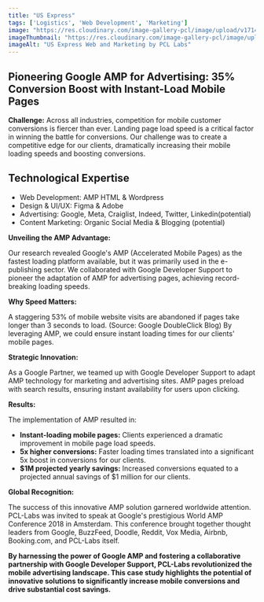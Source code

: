 ```yaml
---
title: "US Express"
tags: ['Logistics', 'Web Development', 'Marketing']
image: "https://res.cloudinary.com/image-gallery-pcl/image/upload/v1714789947/Blawby/UX_Xpress_Featured_bml99w.webp"
imageThumbnail: "https://res.cloudinary.com/image-gallery-pcl/image/upload/v1714791182/Blawby/US_Xpress_qfenwg.webp"
imageAlt: "US Express Web and Marketing by PCL Labs"
---
```


## Pioneering Google AMP for Advertising: 35% Conversion Boost with Instant-Load Mobile Pages

**Challenge:** Across all industries, competition for mobile customer conversions is fiercer than ever. Landing page load speed is a critical factor in winning the battle for conversions. Our challenge was to create a competitive edge for our clients, dramatically increasing their mobile loading speeds and boosting conversions.

## Technological Expertise

* Web Development: AMP HTML & Wordpress
* Design & UI/UX: Figma & Adobe
* Advertising: Google, Meta, Craiglist, Indeed, Twitter, Linkedin(potential)
* Content Marketing: Organic Social Media & Blogging (potential)

**Unveiling the AMP Advantage:**

Our research revealed Google's AMP (Accelerated Mobile Pages) as the fastest loading platform available, but it was primarily used in the e-publishing sector. We collaborated with Google Developer Support to pioneer the adaptation of AMP for advertising pages, achieving record-breaking loading speeds.

**Why Speed Matters:**

A staggering 53% of mobile website visits are abandoned if pages take longer than 3 seconds to load. (Source: Google DoubleClick Blog) By leveraging AMP, we could ensure instant loading times for our clients' mobile pages.

**Strategic Innovation:**

As a Google Partner, we teamed up with Google Developer Support to adapt AMP technology for marketing and advertising sites. AMP pages preload with search results, ensuring instant availability for users upon clicking.

**Results:**

The implementation of AMP resulted in:

* **Instant-loading mobile pages:** Clients experienced a dramatic improvement in mobile page load speeds.
* **5x higher conversions:** Faster loading times translated into a significant 5x boost in conversions for our clients.
* **$1M projected yearly savings:** Increased conversions equated to a projected annual savings of $1 million for our clients.

**Global Recognition:**

The success of this innovative AMP solution garnered worldwide attention. PCL-Labs was invited to speak at Google's prestigious World AMP Conference 2018 in Amsterdam. This conference brought together thought leaders from Google, BuzzFeed, Doodle, Reddit, Vox Media, Airbnb, Booking.com, and PCL-Labs itself.

**By harnessing the power of Google AMP and fostering a collaborative partnership with Google Developer Support, PCL-Labs revolutionized the mobile advertising landscape.  This case study highlights the potential of innovative solutions to significantly increase mobile conversions and drive substantial cost savings.**